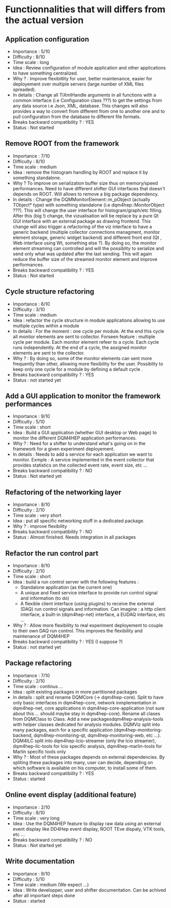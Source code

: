 # Functionnalities that will differs from the actual version


## Application configuration

- Importance : 5/10
- Difficulty : 8/10
- Time scale : long
- Idea : Review configuration of module application and other applications to have something centralized.
- Why ? : Improve flexibitlity for user, better maintenance, easier for deployement over multiple servers (large number of XML files spreaded).
- In details : Change all TiXmlHandle arguments in all functions with a common interface (i.e Configuration class ???) to get the settings from any data source i.e Json, XML, database. This changes will also provides a way to convert from different from one to another one and to pull configuration from the database to different file formats.
- Breaks backward compatibility ? : YES
- Status : Not started


## Remove ROOT from the framework

- Importance : 7/10
- Difficulty : 8/10
- Time scale : medium
- Idea : remove the histogram handling by ROOT and replace it by something standalone.
- Why ? To improve on serialization buffer size thus on memory/speed performances. Need to have different shifter GUI interfaces that doesn't depends on ROOT. Will allows to remove a big package dependency.
- In details : Change the DQMMonitorElement::m_pObject (actually TObject* type) with something standalone (i.e dqm4hep::MonitorObject ???). This will change the user interface for histogram/graph/etc filling. After this (big !) change, the vizualisation will be replace by a pure Qt GUI interface with an external package as drawing frontend. This change will also trigger a refactoring of the viz interface to have a generic backend (multiple collector connections managment, monitor element storage, generic widget backend) and different front end (Qt , Web interface using Wt, something else ?). By doing so, the monitor element streaming can controlled and will the possiblity to serialize and send only what was updated after the last sending. This will again reduce the buffer size of the streamed monitor element and improve performances.
- Breaks backward compatibility ? : YES
- Status : Not started


## Cycle structure refactoring

- Importance : 6/10
- Difficulty : 3/10
- Time scale : medium
- Idea : refactor the cycle structure in module applications allowing to use multiple cycles within a module
- In details : For the moment : one cycle per module. At the end this cycle all monitor elements are sent to collector. Forseen feature : multiple cycle per module. Each monitor element refeer to a cycle. Each cycle runs independently. At the end of a cycle, the assigned monitor elements are sent to the collector.
- Why ? : By doing so, some of the monitor elements can sent more frequently than other, allowing more flexibility for the user. Possiblity to keep only one cycle for a module by defining a default cycle .
- Breaks backward compatibility ? : YES
- Status : not started yet


## Add a GUI application to monitor the framework performances

- Importance : 9/10
- Difficulty : 5/10
- Time scale : short
- Idea : Build a GUI application (whether GUI desktop or Web page) to monitor the different DQM4HEP application performances.
- Why ? : Need for a shifter to understand what's going on in the framework for a given experiment deployement.
- In details : Needs to add a service for each application we want to monitor. Exmple : A service implemented in the event collector that provides statistics on the collected event rate, event size, etc ...
- Breaks backward compatibility ? : NO
- Status : Not started yet


## Refactoring of the networking layer

- Importance : 8/10
- Difficulty : 2/10
- Time scale : very short
- Idea : put all specific networking stuff in a dedicated package.
- Why ? : improve flexibility
- Breaks backward compatibility ? : NO
- Status : Almost finished. Needs integration in all packages


## Refactor the run control part

- Importance : 8/10
- Difficulty : 2/10
- Time scale : short
- Idea : build a run control server with the following features :
  - Standalone application (as the current one)
  - A unique and fixed service interface to provide run control signal and information (to do)
  - A flexible client interface (using plugins) to receive the external (DAQ) run control signals and information. Can imagine : a http client interface, a built-in (dqm4hep-net) interface, a EUDAQ interface, etc ...
- Why ? : Allow more flexibility to real experiment deployement to couple to their own DAQ run control. This improves the flexibility and maintenance of DQM4HEP
- Breaks backward compatibility ? : YES (I suppose ?)
- Status : not started yet


## Package refactoring

- Importance : 7/10
- Difficulty : 2/10
- Time scale : continus ...
- Idea : split existing packages in more partitioned packages
- In details : split and rename DQMCore (-> dqm4hep-core). Split to have only basic interfaces in dqm4hep-core, network inmplementation in dqm4hep-net, core applications in dqm4hep-core-application (not sure about this ... should maybe stay in dqm4hep-core). Rename all clases from DQMClass to Class. Add a new packagesdqm4hep-analysis-tools with helper classes dedicated for analysis modules. DQMViz split into many packages, each for a specific application (dqm4hep-monitoring-backend, dqm4hep-monitoring-qt, dqm4hep-monitoring-web, etc ...). DQM4ILC split into dqm4hep-lcio-streamer (only the lcio streamer), dqm4hep-ilc-tools for lcio specific analysis, dqm4hep-marlin-tools for Marlin specific tools only
- Why ? : Most of these packages depends on external dependencies. By spliting these packages into many, user can decide, depending on which software is available on his computer, to install some of them.
- Breaks backward compatibility ? : YES
- Status : started


## Online event display (additional feature)

- Importance : 2/10
- Difficulty : 8/10
- Time scale : very long
- Idea : Use the DQM4HEP feature to display raw data using an external event display like DD4Hep event display, ROOT TEve dispaly, VTK tools, etc ...
- Breaks backward compatibility ? : NO
- Status : Not started yet


## Write documentation

- Importance : 9/10
- Difficulty : 5/10
- Time scale : medium (We expect ...)
- Idea : Write developper, user and shifter documentation. Can be achived after all important steps done
- Status : started
